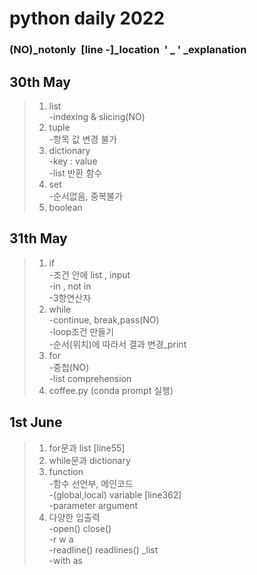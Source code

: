# python daily 2022
### (NO)_notonly&nbsp; [line -]_location&nbsp; ' _ ' _explanation
## 30th May
>1. list 
<br> -indexing & slicing(NO)
>2. tuple
<br>-항목 값 변경 불가
>3. dictionary
<br>-key : value
<br>-list 반환 함수
>4. set
<br> -순서없음, 중복불가
>5. boolean
## 31th May
>1. if
<br> -조건 안에 list , input
<br> -in , not in
<br> -3항연산자
>2. while
<br> -continue, break,pass(NO)
<br> -loop조건 만들기
<br> -순서(위치)에 따라서 결과 변경_print
>3. for
<br> -중첩(NO)
<br> -list comprehension
>4. coffee.py (conda prompt 실행)
## 1st June
>1. for문과 list [line55]
>2. while문과 dictionary
>3. function
<br> -함수 선언부, 메인코드
<br> -(global,local) variable  [line362]
<br> -parameter argument 
>4. 다양한 입출력 
<br> -open() close()
<br> -r w a
<br> -readline() readlines() _list
<br> -with as

